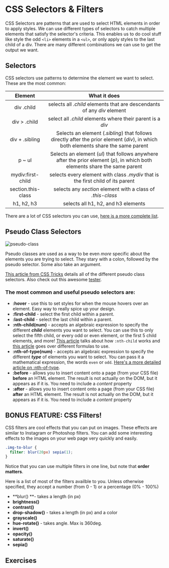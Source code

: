 # CSS Selectors & Filters

CSS Selectors are patterns that are used to select HTML elements in order to apply styles.  We can use different types of selectors to catch multiple elements that satisfy the selector's criteria.  This enables us to do cool stuff like style the odd `<li>` elements in a `<ul>`, or only apply styles to the last child of a div. There are many different combinations we can use to get the output we want.

## Selectors

CSS selectors use patterns to determine the element we want to select.  These are the most common:



|      Element       |               What it does               |
| :----------------: | :--------------------------------------: |
|    div  .child     | selects all _.child_ elements that are descendants of any _div_ element |
|    div > .child    | select all _.child_ elements where their parent is a *div* |
|   div + .sibling   | Selects an element (.*sibling*) that follows directly after the prior element (*div*), in which both elements share the same parent |
|       p ~ ul       | Selects an element (*ul*) that follows anywhere after the prior element (*p*), in which both elements share the same parent |
| mydiv:first-child  | selects every element with class *.mydiv* that is the first child of its parent |
| section.this-class | selects any _section_ element with a class of  _.this-class_ |
|     h1, h2, h3     |   selects all h1, h2, and h3 elements    |



There are a lot of CSS selectors you can use, [here is a more complete list](http://www.w3schools.com/cssref/css_selectors.asp).

## Pseudo Class Selectors

![pseudo-class](https://css-tricks.com/wp-content/csstricks-uploads/relationalpseudos2.png)

Pseudo classes are used as a way to be even *more* specific about the elements you are trying to select. They stary with a colon, followed by the pseudo selector. Some also take an argument.

[This article from CSS Tricks](https://css-tricks.com/pseudo-class-selectors/) details all of the different pseudo class selectors. Also check out this awesome [tester](https://css-tricks.com/examples/nth-child-tester/).

### The most common and useful pseudo selectors are:

- **:hover** - use this to set styles for when the mouse hovers over an element. Easy way to really spice up your design.
- **:first-child** - select the first child within a parent.
- **:last-child** - select the last child within a parent.
- **:nth-child(num)** - accepts an algebraic expression to specify the different ***child*** elements you want to select.  You can use this to only select the fifth child, or every odd or even element, or the first 5 child elements, and more!  [This article](https://css-tricks.com/how-nth-child-works/) talks about how `:nth-child` works and [this article](https://css-tricks.com/useful-nth-child-recipies/) goes over different formulas to use.
- **:nth-of-type(num)** - accepts an algebraic expression to specify the different ***type*** of elements you want to select.  You can pass it a mathematical expression, the words `even` or `odd`.  [Here's a more detailed article on :nth-of-type](https://css-tricks.com/almanac/selectors/n/nth-of-type/).
- **:before** - allows you to insert content onto a page (from your CSS file) **before** an HTML element. The result is not actually on the DOM, but it appears as if it is. You need to include a *content* property
- **:after** - allows you to insert content onto a page (from your CSS file) **after** an HTML element. The result is not actually on the DOM, but it appears as if it is. You need to include a *content* property



## BONUS FEATURE: CSS Filters!

CSS filters are cool effects that you can put on images. These effects are similar to Instagram or Photoshop filters. You can add some interesting effects to the images on your web page very quickly and easily.

```css
.img-to-blur {
  filter: blur(20px) sepia(1);
}
```

Notice that you can use multiple filters in one line, but note that **order matters**.

Here is a list of most of the filters availble to you. Unless otherwise specified, they accept a number (from 0 - 1) or a percentage (0% - 100%)

- **blur() **- takes a length (in px)
- **brightness()**
- **contrast()**
- **drop-shadow()** - takes a length (in px) and a color
- **grayscale()**
- **hue-rotate()** - takes angle. Max is 360deg.
- **invert()**
- **opacity()**
- **saturate()**
- **sepia()**



## Exercises



